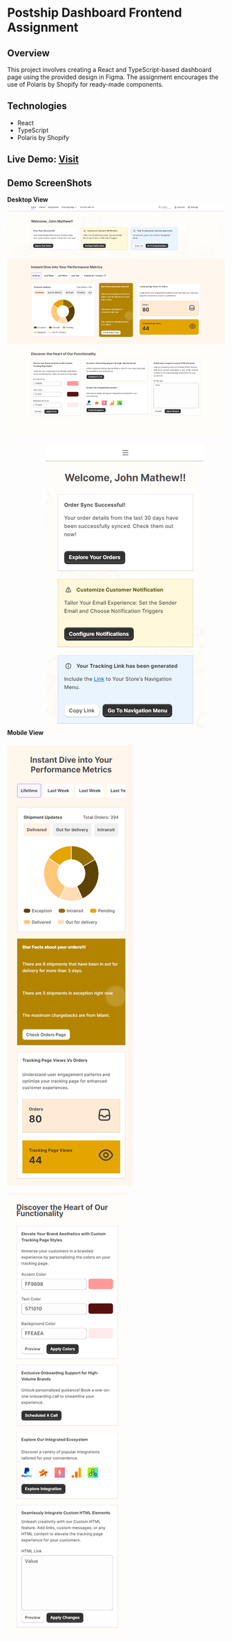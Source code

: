 # Postship Dashboard Frontend Assignment

## Overview

This project involves creating a React and TypeScript-based dashboard page using the provided design in Figma. The assignment encourages the use of Polaris by Shopify for ready-made components.

## Technologies

- React
- TypeScript
- Polaris by Shopify

## Live Demo: [Visit](https://postship-dashboard-ui.vercel.app)

## Demo ScreenShots
**Desktop View**
![Webpage UI](https://github.com/PranabKumarSahoo/instasell-frontend-assignment/blob/main/src/assets/assignment-ui.png)

**Mobile View**
![Mobile View - Hero](https://github.com/PranabKumarSahoo/instasell-frontend-assignment/blob/main/src/assets/HeroSectionSS.png)

![Mobile View - Perfomance](https://github.com/PranabKumarSahoo/instasell-frontend-assignment/blob/main/src/assets/PerformanceSectionSS.png)

![Mobile View - Functionality](https://github.com/PranabKumarSahoo/instasell-frontend-assignment/blob/main/src/assets/FunctionalitySectionSS.png)

